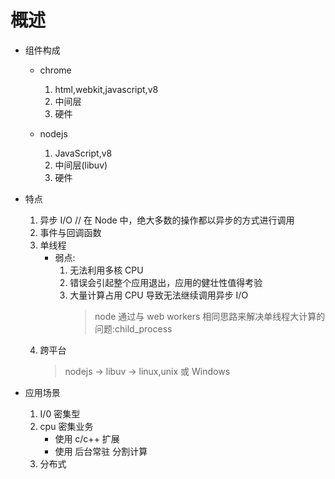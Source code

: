 # 概述

- 组件构成

  - chrome

    1. html,webkit,javascript,v8
    2. 中间层
    3. 硬件

  - nodejs
    1. JavaScript,v8
    2. 中间层(libuv)
    3. 硬件

- 特点

  1. 异步 I/O // 在 Node 中，绝大多数的操作都以异步的方式进行调用
  2. 事件与回调函数
  3. 单线程
     - 弱点:
       1. 无法利用多核 CPU
       2. 错误会引起整个应用退出，应用的健壮性值得考验
       3. 大量计算占用 CPU 导致无法继续调用异步 I/O
          > node 通过与 web workers 相同思路来解决单线程大计算的问题:child_process
  4. 跨平台
     > nodejs -> libuv -> linux,unix 或 Windows

- 应用场景
  1. I/0 密集型
  2. cpu 密集业务
     - 使用 c/c++ 扩展
     - 使用 后台常驻 分割计算
  3. 分布式
